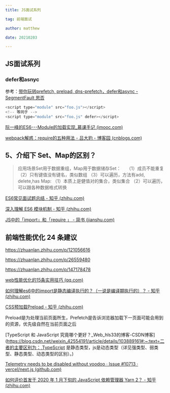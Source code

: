 ```yaml
---
title: JS面试系列

tag: 前端面试

author: matthew

date: 20210203

---
```


## JS面试系列

### defer和asnyc

参考：[带你玩转prefetch, preload, dns-prefetch，defer和async - SegmentFault 思否](https://segmentfault.com/a/1190000011577248)

```js
<script type="module" src="foo.js"></script>
<!-- 等同于 -->
<script type="module" src="foo.js" defer></script>

```

[阮一峰的ES6---Module的加载实现_慕课手记 (imooc.com)](https://www.imooc.com/article/20630?block_id=tuijian_wz)

[webpack解惑：require的五种用法 - 吕大豹 - 博客园 (cnblogs.com)](https://www.cnblogs.com/lvdabao/p/5953884.html)

## **5、介绍下 Set、Map的区别？**

> 应用场景Set用于数据重组，Map用于数据储存Set：　
> （1）成员不能重复
> （2）只有键值没有键名，类似数组
> （3）可以遍历，方法有add, delete,has
> Map:
> （1）本质上是健值对的集合，类似集合
> （2）可以遍历，可以跟各种数据格式转换

[ES6常见面试题总结 - 知乎 (zhihu.com)](https://zhuanlan.zhihu.com/p/102442557)

[深入理解 ES6 模块机制 - 知乎 (zhihu.com)](https://zhuanlan.zhihu.com/p/33843378)

[JS中的「import」和「require 」 - 简书 (jianshu.com)](https://www.jianshu.com/p/f1e54dde30c8)

## 前端性能优化 24 条建议

https://zhuanlan.zhihu.com/p/121056616

https://zhuanlan.zhihu.com/p/26559480

https://zhuanlan.zhihu.com/p/147178478

[web性能优化的15条实用技巧 (qq.com)](https://mp.weixin.qq.com/s?__biz=MzU2Mzk1NzkwOA%3D%3D&chksm=fc531be6cb2492f04475bac0fecbd1a9f9781ca67f35bd30c320964b24a8cbc2ca3d7bbd5345&idx=1&mid=2247483933&scene=21&sn=c2729ef1fd4a28f4707bb923a5ffae79#wechat_redirect)

[如何理解es6中的import是静态编译执行的？（一说是编译期执行的）？ - 知乎 (zhihu.com)](https://www.zhihu.com/question/265631914)

[CSS预加载Preload - 知乎 (zhihu.com)](https://zhuanlan.zhihu.com/p/32561606)

Preload是为处理当前页面所生，Prefetch是告诉浏览器加载下一页面可能会用到的资源，优先级自然在当前页面之后

[TypeScript 和 JavaScript 究竟哪个更好？_Web_hls33的博客-CSDN博客](https://blog.csdn.net/weixin_42554191/article/details/103889161#:~:text=二者的主要区别为：,TypeScript
是静态类型，js是动态类型（详见强类型、弱类型、静态类型、动态类型的区别）。)

[Telemetry needs to be disabled without voodoo · Issue #10713 · vercel/next.js (github.com)](https://github.com/vercel/next.js/issues/10713)

[如何评价首发于 2020 年 1 月下旬的 JavaScript 依赖管理器 Yarn 2？ - 知乎 (zhihu.com)](https://www.zhihu.com/question/367871981)